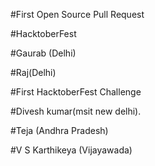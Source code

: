 #First Open Source Pull Request

#HacktoberFest

#Gaurab (Delhi)

#Raj(Delhi)

#First HacktoberFest Challenge


#Divesh kumar(msit new delhi).


#Teja (Andhra Pradesh)

#V S Karthikeya (Vijayawada)